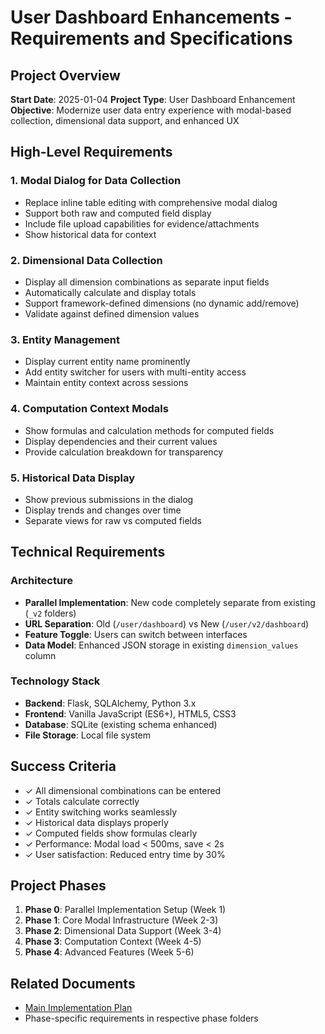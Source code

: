 # User Dashboard Enhancements - Requirements and Specifications

## Project Overview
**Start Date**: 2025-01-04
**Project Type**: User Dashboard Enhancement
**Objective**: Modernize user data entry experience with modal-based collection, dimensional data support, and enhanced UX

## High-Level Requirements

### 1. Modal Dialog for Data Collection
- Replace inline table editing with comprehensive modal dialog
- Support both raw and computed field display
- Include file upload capabilities for evidence/attachments
- Show historical data for context

### 2. Dimensional Data Collection
- Display all dimension combinations as separate input fields
- Automatically calculate and display totals
- Support framework-defined dimensions (no dynamic add/remove)
- Validate against defined dimension values

### 3. Entity Management
- Display current entity name prominently
- Add entity switcher for users with multi-entity access
- Maintain entity context across sessions

### 4. Computation Context Modals
- Show formulas and calculation methods for computed fields
- Display dependencies and their current values
- Provide calculation breakdown for transparency

### 5. Historical Data Display
- Show previous submissions in the dialog
- Display trends and changes over time
- Separate views for raw vs computed fields

## Technical Requirements

### Architecture
- **Parallel Implementation**: New code completely separate from existing (`_v2` folders)
- **URL Separation**: Old (`/user/dashboard`) vs New (`/user/v2/dashboard`)
- **Feature Toggle**: Users can switch between interfaces
- **Data Model**: Enhanced JSON storage in existing `dimension_values` column

### Technology Stack
- **Backend**: Flask, SQLAlchemy, Python 3.x
- **Frontend**: Vanilla JavaScript (ES6+), HTML5, CSS3
- **Database**: SQLite (existing schema enhanced)
- **File Storage**: Local file system

## Success Criteria
- ✓ All dimensional combinations can be entered
- ✓ Totals calculate correctly
- ✓ Entity switching works seamlessly
- ✓ Historical data displays properly
- ✓ Computed fields show formulas clearly
- ✓ Performance: Modal load < 500ms, save < 2s
- ✓ User satisfaction: Reduced entry time by 30%

## Project Phases
1. **Phase 0**: Parallel Implementation Setup (Week 1)
2. **Phase 1**: Core Modal Infrastructure (Week 2-3)
3. **Phase 2**: Dimensional Data Support (Week 3-4)
4. **Phase 3**: Computation Context (Week 4-5)
5. **Phase 4**: Advanced Features (Week 5-6)

## Related Documents
- [Main Implementation Plan](../../USER_DASHBOARD_ENHANCEMENTS_PLAN.md)
- Phase-specific requirements in respective phase folders
